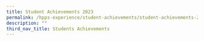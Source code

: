 ```yaml
---
title: Student Achievements 2023
permalink: /hpps-experience/student-achievements/student-achievements-2023/
description: ""
third_nav_title: Students Achievements
---
```

